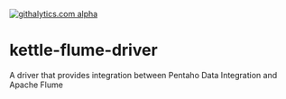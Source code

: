 [![githalytics.com alpha](https://cruel-carlota.pagodabox.com/25a14ce0692bdf0c40e5eae90f01a791 "githalytics.com")](http://githalytics.com/xpandit/kettle-flume-driver)

kettle-flume-driver
=================

A driver that provides integration between Pentaho Data Integration and Apache Flume
